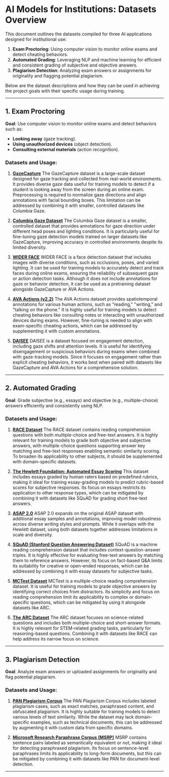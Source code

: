 # AI Models for Institutions: Datasets Overview

This document outlines the datasets compiled for three AI applications designed for institutional use:

1. **Exam Proctoring**: Using computer vision to monitor online exams and detect cheating behaviors.
2. **Automated Grading**: Leveraging NLP and machine learning for efficient and consistent grading of subjective and objective answers.
3. **Plagiarism Detection**: Analyzing exam answers or assignments for originality and flagging potential plagiarism.

Below are the dataset descriptions and how they can be used in achieving the project goals with their specific usage during training.

---

## **1. Exam Proctoring**
**Goal**: Use computer vision to monitor online exams and detect behaviors such as:
- **Looking away** (gaze tracking).
- **Using unauthorized devices** (object detection).
- **Consulting external materials** (action recognition).

### **Datasets and Usage**:
1. **[GazeCapture](https://gazecapture.csail.mit.edu/)**
   The GazeCapture dataset is a large-scale dataset designed for gaze tracking and collected from real-world environments. It provides diverse gaze data useful for training models to detect if a student is looking away from the screen during an online exam. Preprocessing is required to normalize gaze directions and align annotations with facial bounding boxes. This limitation can be addressed by combining it with smaller, controlled datasets like Columbia Gaze.

2. **[Columbia Gaze Dataset](https://ceal.cs.columbia.edu/columbiagaze/#project-dataset)**
   The Columbia Gaze dataset is a smaller, controlled dataset that provides annotations for gaze direction under different head poses and lighting conditions. It is particularly useful for fine-tuning gaze detection models trained on larger datasets like GazeCapture, improving accuracy in controlled environments despite its limited diversity.

3. **[WIDER FACE](http://shuoyang1213.me/WIDERFACE/WiderFace_Results.html)**
   WIDER FACE is a face detection dataset that includes images with diverse conditions, such as occlusions, poses, and varied lighting. It can be used for training models to accurately detect and track faces during online exams, ensuring the reliability of subsequent gaze or action detection tasks. Although it does not include annotations for gaze or behavior detection, it can be used as a pretraining dataset alongside GazeCapture or AVA Actions.

4. **[AVA Actions (v2.2)](https://research.google.com/ava/download.html)**
   The AVA Actions dataset provides spatiotemporal annotations for various human actions, such as "reading," "writing," and "talking on the phone." It is highly useful for training models to detect cheating behaviors like consulting notes or interacting with unauthorized devices during exams. However, fine-tuning is needed to align with exam-specific cheating actions, which can be addressed by supplementing it with custom annotations.

5. **[DAISEE](https://datasets.activeloop.ai/docs/ml/datasets/daisee-dataset/)**
   DAISEE is a dataset focused on engagement detection, including gaze shifts and attention levels. It is useful for identifying disengagement or suspicious behaviors during exams when combined with gaze-tracking models. Since it focuses on engagement rather than explicit cheating behaviors, it works best when paired with datasets like GazeCapture and AVA Actions for a comprehensive solution.

---

## **2. Automated Grading**
**Goal**: Grade subjective (e.g., essays) and objective (e.g., multiple-choice) answers efficiently and consistently using NLP.

### **Datasets and Usage**:
1. **[RACE Dataset](https://huggingface.co/datasets/ehovy/race)**
   The RACE dataset contains reading comprehension questions with both multiple-choice and free-text answers. It is highly relevant for training models to grade both objective and subjective answers, with multiple-choice questions supporting answer key matching and free-text responses enabling semantic similarity scoring. To broaden its applicability to other subjects, it should be supplemented with domain-specific datasets.

2. **[The Hewlett Foundation: Automated Essay Scoring](https://www.kaggle.com/competitions/asap-aes/data)**
   This dataset includes essays graded by human raters based on predefined rubrics, making it ideal for training essay-grading models to predict rubric-based scores for subjective responses. Its focus on essays restricts its application to other response types, which can be mitigated by combining it with datasets like SQuAD for grading short free-text answers.

3. **[ASAP 2.0](https://www.kaggle.com/datasets/lburleigh/asap-2-0)**
   ASAP 2.0 expands on the original ASAP dataset with additional essay samples and annotations, improving model robustness across diverse writing styles and prompts. While it overlaps with the Hewlett dataset, using both datasets together addresses limitations in scale and diversity.

4. **[SQuAD (Stanford Question Answering Dataset)](https://rajpurkar.github.io/SQuAD-explorer/)**
   SQuAD is a machine reading comprehension dataset that includes context-question-answer triples. It is highly effective for evaluating free-text answers by matching them to reference answers. However, its focus on fact-based Q&A limits its suitability for creative or open-ended responses, which can be addressed by combining it with essay datasets for subjective tasks.

5. **[MCTest Dataset](https://huggingface.co/datasets/sagnikrayc/mctest)**
   MCTest is a multiple-choice reading comprehension dataset. It is useful for training models to grade objective answers by identifying correct choices from distractors. Its simplicity and focus on reading comprehension limit its applicability to complex or domain-specific questions, which can be mitigated by using it alongside datasets like ARC.

6. **[The ARC Dataset](https://leaderboard.allenai.org/arc/submissions/get-started)**
   The ARC dataset focuses on science-related questions and includes both multiple-choice and short-answer formats. It is highly relevant for STEM-related grading tasks, particularly for reasoning-based questions. Combining it with datasets like RACE can help address its narrow focus on science.

---

## **3. Plagiarism Detection**
**Goal**: Analyze exam answers or uploaded assignments for originality and flag potential plagiarism.

### **Datasets and Usage**:
1. **[PAN Plagiarism Corpus](https://zenodo.org/records/3250095)**
   The PAN Plagiarism Corpus includes labeled plagiarism cases, such as exact matches, paraphrased content, and obfuscated plagiarism. It is highly suitable for training models to detect various levels of text similarity. While the dataset may lack domain-specific examples, such as technical documents, this can be addressed by augmenting it with custom data from specific domains.

2. **[Microsoft Research Paraphrase Corpus (MSRP)](https://www.microsoft.com/en-us/download/details.aspx?id=52398)**
   MSRP contains sentence pairs labeled as semantically equivalent or not, making it ideal for detecting paraphrased plagiarism. Its focus on sentence-level paraphrases limits its applicability to long-form documents, but this can be mitigated by combining it with datasets like PAN for document-level detection.

---

